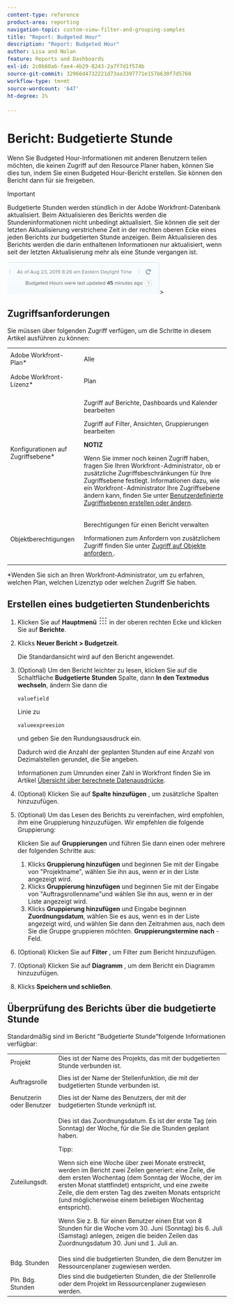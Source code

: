```yaml
---
content-type: reference
product-area: reporting
navigation-topic: custom-view-filter-and-grouping-samples
title: "Report: Budgeted Hour"
description: "Report: Budgeted Hour"
author: Lisa and Nolan
feature: Reports and Dashboards
exl-id: 2c0b60a6-fae4-4b29-8243-2a7f7d1f574b
source-git-commit: 32966d4732221d73aa3397771e157b630f7d5760
workflow-type: tm+mt
source-wordcount: '647'
ht-degree: 1%

---
```


# Bericht: Budgetierte Stunde

<!--
<p data-mc-conditions="QuicksilverOrClassic.Draft mode">(NOTE: From&nbsp;Alina: This is my article, but since it's about building a report, it is in the Reporting section. Please don't remove it -it's linked to Resouce Management and it is super important.) </p>
-->

Wenn Sie Budgeted Hour-Informationen mit anderen Benutzern teilen möchten, die keinen Zugriff auf den Resource Planer haben, können Sie dies tun, indem Sie einen Budgeted Hour-Bericht erstellen. Sie können den Bericht dann für sie freigeben.

<!--
<p data-mc-conditions="QuicksilverOrClassic.Draft mode">(NOTE: This info is also added and drafted in the article "View Budget Hours in a report" in the Resource Planning section. Consider deleting this article?!)</p>
-->

>[!IMPORTANT]
>
>Budgetierte Stunden werden stündlich in der Adobe Workfront-Datenbank aktualisiert. Beim Aktualisieren des Berichts werden die Stundeninformationen nicht unbedingt aktualisiert. Sie können die seit der letzten Aktualisierung verstrichene Zeit in der rechten oberen Ecke eines jeden Berichts zur budgetierten Stunde anzeigen. Beim Aktualisieren des Berichts werden die darin enthaltenen Informationen nur aktualisiert, wenn seit der letzten Aktualisierung mehr als eine Stunde vergangen ist.
>
>![](assets/budgeted-hour-report-time-sync-warning-350x74.png)>

## Zugriffsanforderungen

Sie müssen über folgenden Zugriff verfügen, um die Schritte in diesem Artikel ausführen zu können:

<table style="table-layout:auto"> 
 <col> 
 <col> 
 <tbody> 
  <tr> 
   <td role="rowheader">Adobe Workfront-Plan*</td> 
   <td> <p>Alle</p> </td> 
  </tr> 
  <tr> 
   <td role="rowheader">Adobe Workfront-Lizenz*</td> 
   <td> <p>Plan </p> </td> 
  </tr> 
  <tr> 
   <td role="rowheader">Konfigurationen auf Zugriffsebene*</td> 
   <td> <p>Zugriff auf Berichte, Dashboards und Kalender bearbeiten</p> <p>Zugriff auf Filter, Ansichten, Gruppierungen bearbeiten</p> <p><b>NOTIZ</b>

Wenn Sie immer noch keinen Zugriff haben, fragen Sie Ihren Workfront-Administrator, ob er zusätzliche Zugriffsbeschränkungen für Ihre Zugriffsebene festlegt. Informationen dazu, wie ein Workfront-Administrator Ihre Zugriffsebene ändern kann, finden Sie unter <a href="../../../administration-and-setup/add-users/configure-and-grant-access/create-modify-access-levels.md" class="MCXref xref">Benutzerdefinierte Zugriffsebenen erstellen oder ändern</a>.</p> </td>
</tr> 
  <tr> 
   <td role="rowheader">Objektberechtigungen</td> 
   <td> <p>Berechtigungen für einen Bericht verwalten</p> <p>Informationen zum Anfordern von zusätzlichem Zugriff finden Sie unter <a href="../../../workfront-basics/grant-and-request-access-to-objects/request-access.md" class="MCXref xref">Zugriff auf Objekte anfordern </a>.</p> </td> 
  </tr> 
 </tbody> 
</table>

&#42;Wenden Sie sich an Ihren Workfront-Administrator, um zu erfahren, welchen Plan, welchen Lizenztyp oder welchen Zugriff Sie haben.

## Erstellen eines budgetierten Stundenberichts

1. Klicken Sie auf **Hauptmenü** ![](assets/main-menu-icon.png) in der oberen rechten Ecke und klicken Sie auf **Berichte**.

1. Klicks **Neuer Bericht > Budgetzeit**.

   Die Standardansicht wird auf den Bericht angewendet.

1. (Optional) Um den Bericht leichter zu lesen, klicken Sie auf die Schaltfläche **Budgetierte Stunden** Spalte, dann **In den Textmodus wechseln**, ändern Sie dann die

   ```
   valuefield
   ```

   Linie zu

   ```
   valueexpreesion
   ```

   und geben Sie den Rundungsausdruck ein.

   Dadurch wird die Anzahl der geplanten Stunden auf eine Anzahl von Dezimalstellen gerundet, die Sie angeben.

   Informationen zum Umrunden einer Zahl in Workfront finden Sie im Artikel [Übersicht über berechnete Datenausdrücke](../../../reports-and-dashboards/reports/calc-cstm-data-reports/calculated-data-expressions.md).

1. (Optional) Klicken Sie auf **Spalte hinzufügen** , um zusätzliche Spalten hinzuzufügen.
1. (Optional) Um das Lesen des Berichts zu vereinfachen, wird empfohlen, ihm eine Gruppierung hinzuzufügen. Wir empfehlen die folgende Gruppierung:

   Klicken Sie auf **Gruppierungen** und führen Sie dann einen oder mehrere der folgenden Schritte aus:

   1. Klicks **Gruppierung hinzufügen** und beginnen Sie mit der Eingabe von &quot;Projektname&quot;, wählen Sie ihn aus, wenn er in der Liste angezeigt wird.
   1. Klicks **Gruppierung hinzufügen** und beginnen Sie mit der Eingabe von &quot;Auftragsrollenname&quot;und wählen Sie ihn aus, wenn er in der Liste angezeigt wird.
   1. Klicks **Gruppierung hinzufügen** und Eingabe beginnen **Zuordnungsdatum**, wählen Sie es aus, wenn es in der Liste angezeigt wird, und wählen Sie dann den Zeitrahmen aus, nach dem Sie die Gruppe gruppieren möchten. **Gruppierungstermine nach** -Feld.

1. (Optional) Klicken Sie auf **Filter** , um Filter zum Bericht hinzuzufügen.
1. (Optional) Klicken Sie auf **Diagramm** , um dem Bericht ein Diagramm hinzuzufügen.
1. Klicks **Speichern und schließen**.

## Überprüfung des Berichts über die budgetierte Stunde

Standardmäßig sind im Bericht &quot;Budgetierte Stunde&quot;folgende Informationen verfügbar:

<table style="table-layout:auto"> 
 <col> 
 <col> 
 <tbody> 
  <tr> 
   <td role="rowheader">Projekt </td> 
   <td>Dies ist der Name des Projekts, das mit der budgetierten Stunde verbunden ist.</td> 
  </tr> 
  <tr> 
   <td role="rowheader"> <p>Auftragsrolle</p> </td> 
   <td>Dies ist der Name der Stellenfunktion, die mit der budgetierten Stunde verbunden ist. </td> 
  </tr> 
  <tr> 
   <td role="rowheader">Benutzerin oder Benutzer</td> 
   <td>Dies ist der Name des Benutzers, der mit der budgetierten Stunde verknüpft ist.</td> 
  </tr> 
  <tr> 
   <td role="rowheader">Zuteilungsdt.</td> 
   <td> <p>Dies ist das Zuordnungsdatum. Es ist der erste Tag (ein Sonntag) der Woche, für die Sie die Stunden geplant haben.</p> <p>Tipp:  <p>Wenn sich eine Woche über zwei Monate erstreckt, werden im Bericht zwei Zeilen generiert: eine Zeile, die dem ersten Wochentag (dem Sonntag der Woche, der im ersten Monat stattfindet) entspricht, und eine zweite Zeile, die dem ersten Tag des zweiten Monats entspricht (und möglicherweise einem beliebigen Wochentag entspricht).</p> <p>Wenn Sie z. B. für einen Benutzer einen Etat von 8 Stunden für die Woche vom 30. Juni (Sonntag) bis 6. Juli (Samstag) anlegen, zeigen die beiden Zeilen das Zuordnungsdatum 30. Juni und 1. Juli an.</p> </p> </td> 
  </tr> 
  <tr> 
   <td role="rowheader">Bdg. Stunden</td> 
   <td>Dies sind die budgetierten Stunden, die dem Benutzer im Ressourcenplaner zugewiesen werden.</td> 
  </tr> 
  <tr> 
   <td role="rowheader">Pln. Bdg. Stunden</td> 
   <td>Dies sind die budgetierten Stunden, die der Stellenrolle oder dem Projekt im Ressourcenplaner zugewiesen werden.</td> 
  </tr> 
 </tbody> 
</table>
